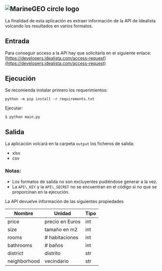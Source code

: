 ## ![MarineGEO circle logo](https://img.europapress.es/fotoweb/fotonoticia_20220118143634_1200.jpg)

La finalidad de esta aplicación es extraer información de la API de Idealista volcando los resultados en varios formatos. 



## Entrada

Para conseguir acceso a la API hay que solicitarla en el siguiente enlace: [https://developers.idealista.com/access-request](https://developers.idealista.com/access-request)

## Ejecución

Se recomienda instalar primero los requerimientos:
```
python -m pip install -r requirements.txt
```

Ejecutar:
```
$ python main.py
```

## Salida

La aplicación volcará en la carpeta `output` los ficheros de salida:
*   xlsx
*   csv

### Notas: 

*   Los formatos de salida no son excluyentes pudiéndose generar a la vez.
*   La `API\_KEY` y la `API\_SECRET` no se encuentran en el código si no que se proporcinan en la ejecución.

La API devuelve información de las siguientes propiedades 

| Nombre | Unidad | Tipo |
| --- | --- | --- |
| price | precio en Euros | int |
| size | tamaño en m2 | int |
| rooms | # habitaciones | int |
| bathrooms | # baños | int |
| district | distrito | str |
| neighborhood | vecindario | str |